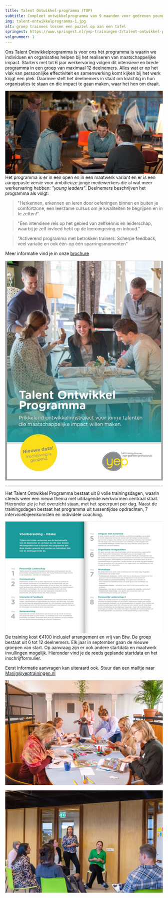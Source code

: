 ```yaml
---
title: Talent Ontwikkel-programma (TOP)
subtitle: Compleet ontwikkelprogramma van 9 maanden voor gedreven young professionals.
img: talent-ontwikkelprogramma-1.jpg
alt: groep trainees lossen een puzzel op aan een tafel
springest: https://www.springest.nl/yep-trainingen-2/talent-ontwikkel-programma-top
volgnummer: 1
---
```

Ons Talent Ontwikkelprogramma is voor ons hét programma is waarin we individuen en organisaties helpen bij het realiseren van maatschappelijke impact. Starters met tot 6 jaar werkervaring volgen dit intensieve en brede programma in een groep van maximaal 12 deelnemers. Alles wat er op het vlak van persoonlijke effectiviteit en samenwerking komt kijken bij het werk krijgt een plek. Daarmee stelt het deelnemers in staat om krachtig in hun organisaties te staan en die impact te gaan maken, waar het hen om draait.

![groep TOP](./talent-ontwikkelprogramma-4.jpg)
Het programma is er in een open en in een maatwerk variant en er is een aangepaste versie voor ambitieuze jonge medewerkers die al wat meer werkervaring hebben: _"young leaders"_. Deelnemers beschrijven het programma als volgt:

> "Herkennen, erkennen en leren door oefeningen binnen en buiten je comfortzone, een leerzame cursus om je kwaliteiten te begrijpen en in te zetten!"

> "Een intensieve reis op het gebied van zelfkennis en leiderschap, waarbij je zelf invloed hebt op de leeromgeving en inhoud."

> "Activerend programma met betrokken trainers. Scherpe feedback, veel variatie en ook één-op één sparringsmomenten"

Meer informatie vind je in onze
[brochure](../../Brochure-TOP-YEP.pdf)

[![Brochure Talent OntwikkelProgramma Yep Trainingen](./talent-ontwikkelprogramma-2.jpg)](../../Brochure-TOP-YEP.pdf)

* * *

Het Talent Ontwikkel Programma bestaat uit 8 volle trainingsdagen, waarin steeds weer een nieuw thema met uitdagende werkvormen centraal staat. Hieronder zie je het overzicht staan, met het speerpunt per dag. Naast de trainingsdagen bestaat het programma uit tussentijdse opdrachten, 7 intervisiebijeenkomsten en individele coaching.

![TOP inhoud](./talent-ontwikkelprogramma-3.jpg) De training kost €4100 inclusief arrangement en vrij van Btw. De groep bestaat uit 6 tot 12 deelnemers. Elk jaar in september gaan de nieuwe groepen van start. Op aanvraag zijn er ook andere startdata en maatwerk invullingen mogelijk. Hieronder vind je de reeds geplande startdata en het inschrijfformulier.


Eerst informatie aanvragen kan uiteraard ook. Stuur dan een mailtje naar Marijn@yeptrainingen.nl

![groep TOP](./talent-ontwikkelprogramma-5.jpg)

![groep TOP](./talent-ontwikkelprogramma-6.jpg)